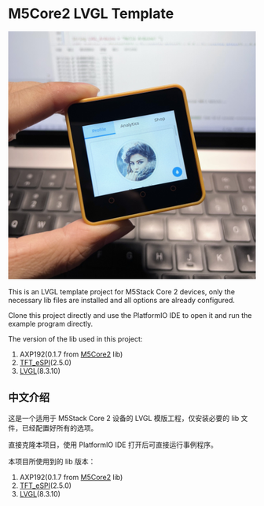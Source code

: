 # M5Core2 LVGL Template

![](./IMG_5787.jpeg)

This is an LVGL template project for M5Stack Core 2 devices, only the necessary lib files are installed and all options are already configured.

Clone this project directly and use the PlatformIO IDE to open it and run the example program directly.

The version of the lib used in this project:

1. AXP192(0.1.7 from [M5Core2](https://github.com/m5stack/M5Core2) lib)
2. [TFT_eSPI](https://github.com/Bodmer/TFT_eSPI)(2.5.0)
3. [LVGL](https://github.com/lvgl/lvgl)(8.3.10)

## 中文介绍

这是一个适用于 M5Stack Core 2 设备的 LVGL 模版工程，仅安装必要的 lib 文件，已经配置好所有的选项。

直接克隆本项目，使用 PlatformIO IDE 打开后可直接运行事例程序。

本项目所使用到的 lib 版本：

1. AXP192(0.1.7 from [M5Core2](https://github.com/m5stack/M5Core2) lib)
2. [TFT_eSPI](https://github.com/Bodmer/TFT_eSPI)(2.5.0)
3. [LVGL](https://github.com/lvgl/lvgl)(8.3.10)
